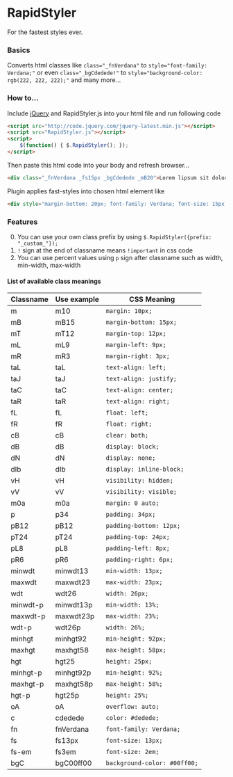 RapidStyler
===========

For the fastest styles ever.

### Basics
Converts html classes like ```class="_fnVerdana"``` to ```style="font-family: Verdana;"```
or even ```class="_bgCdedede!"``` to ```style="background-color: rgb(222, 222, 222);"``` and many more...

### How to...
Include [jQuery](http://code.jquery.com/jquery-latest.min.js) and RapidStyler.js into your html file and run following code

```html
<script src="http://code.jquery.com/jquery-latest.min.js"></script>
<script src="RapidStyler.js"></script>
<script>
    $(function() { $.RapidStyler(); });
</script>
```

Then paste this html code into your body and refresh browser...

```html
<div class="_fnVerdana _fs15px _bgCdedede _mB20">Lorem lipsum sit dolor amet</div>
```

Plugin applies fast-styles into chosen html element like
```html
<div style="margin-bottom: 20px; font-family: Verdana; font-size: 15px; background-color: rgb(222, 222, 222);" class="_fnVerdana _fs15px _bgCdedede _mB20">Lorem lipsum sit dolor amet</div>
```

### Features
0.  You can use your own class prefix by using ```$.RapidStyler({prefix: "_custom_"});```
0.  ```!``` sign at the end of classname means ```!important``` in css code
0.  You can use percent values using ```p``` sign after classname such as width, min-width, max-width

#### List of available class meanings
|Classname|Use example|CSS Meaning|
|---------|-----------|-----------|
|m        |m10           |```margin: 10px;```|
|mB     |mB15       |```margin-bottom: 15px;```|
|mT     |mT12       |```margin-top: 12px;```|
|mL     |mL9        |```margin-left: 9px;```|
|mR     |mR3        |```margin-right: 3px;```|
|taL    |taL        |```text-align: left;```|
|taJ    |taJ        |```text-align: justify;```|
|taC    |taC        |```text-align: center;```|
|taR    |taR        |```text-align: right;```|
|fL     |fL         |```float: left;```|
|fR     |fR         |```float: right;```|
|cB     |cB         |```clear: both;```|
|dB     |dB         |``` display: block; ```|
|dN     |dN         |``` display: none; ```|
|dIb     |dIb         |``` display: inline-block; ```|
|vH     |vH         |``` visibility: hidden; ```|
|vV     |vV         |``` visibility: visible; ```|
|m0a     |m0a         |``` margin: 0 auto; ```|
|p     |p34         |``` padding: 34px; ```|
|pB12     |pB12         |``` padding-bottom: 12px; ```|
|pT24     |pT24         |``` padding-top: 24px; ```|
|pL8     |pL8         |``` padding-left: 8px; ```|
|pR6     |pR6         |``` padding-right: 6px; ```|
|minwdt     |minwdt13         |``` min-width: 13px; ```|
|maxwdt     |maxwdt23         |``` max-width: 23px; ```|
|wdt     |wdt26         |``` width: 26px; ```|
|minwdt-p     |minwdt13p         |``` min-width: 13%; ```|
|maxwdt-p     |maxwdt23p         |``` max-width: 23%; ```|
|wdt-p     |wdt26p         |``` width: 26%; ```|
|minhgt     |minhgt92         |``` min-height: 92px; ```|
|maxhgt     |maxhgt58         |``` max-height: 58px; ```|
|hgt     |hgt25         |``` height: 25px; ```|
|minhgt-p     |minhgt92p         |``` min-height: 92%; ```|
|maxhgt-p     |maxhgt58p         |``` max-height: 58%; ```|
|hgt-p     |hgt25p         |``` height: 25%; ```|
|oA     |oA         |``` overflow: auto; ```|
|c     |cdedede         |``` color: #dedede; ```|
|fn     |fnVerdana         |``` font-family: Verdana; ```|
|fs     |fs13px         |``` font-size: 13px; ```|
|fs-em     |fs3em         |``` font-size: 2em; ```|
|bgC     |bgC00ff00         |``` background-color: #00ff00; ```|


